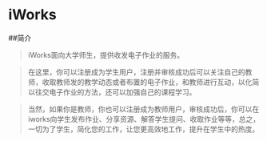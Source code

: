 # iWorks

##简介
>iWorks面向大学师生，提供收发电子作业的服务。

>在这里，你可以注册成为学生用户，注册并审核成功后可以关注自己的教师，收取教师发的教学动态或者布置的电子作业，和教师进行互动，以化简以往交电子作业的方法，还可以加强自己的课程学习。
  
>当然，如果你是教师，你也可以注册成为教师用户，审核成功后，你可以在iworks向学生发布作业、分享资源、解答学生提问、收取作业等等，总之，一切为了学生，简化您的工作，让您更高效地工作，提升在学生中的热度。
